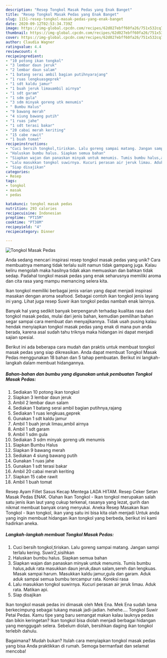 ```yaml
---
description: "Resep Tongkol Masak Pedas yang Enak Banget"
title: "Resep Tongkol Masak Pedas yang Enak Banget"
slug: 1151-resep-tongkol-masak-pedas-yang-enak-banget
date: 2020-09-12T02:53:34.739Z
image: https://img-global.cpcdn.com/recipes/62d027ebff60fa26/751x532cq70/tongkol-masak-pedas-foto-resep-utama.jpg
thumbnail: https://img-global.cpcdn.com/recipes/62d027ebff60fa26/751x532cq70/tongkol-masak-pedas-foto-resep-utama.jpg
cover: https://img-global.cpcdn.com/recipes/62d027ebff60fa26/751x532cq70/tongkol-masak-pedas-foto-resep-utama.jpg
author: Claudia Wagner
ratingvalue: 4.4
reviewcount: 4
recipeingredient:
- "10 potong ikan tongkol"
- "3 lembar daun jeruk"
- "2 lembar daun salam"
- "1 batang serai ambil bagian putihnyarajang"
- "1 ruas lengkuasgeprek"
- "1 sdt kaldu jamur"
- "1 buah jeruk limauambil airnya"
- "1 sdt garam"
- "1 sdm gula"
- "3 sdm minyak goreng utk menumis"
- " Bumbu Halus"
- "9 bawang merah"
- "4 siung bawang putih"
- "1 ruas jahe"
- "1 sdt terasi bakar"
- "20 cabai merah keriting"
- "15 cabe rawit"
- "1 buah tomat"
recipeinstructions:
- "Cuci bersih tongkol,tiriskan. Lalu goreng sampai matang. Jangan sampi terlalu kering. Suwir2,sisihkan"
- "Haluskan bumbu halus. Siapkan semua bahan"
- "Siapkan wajan dan panaskan minyak untuk menumis. Tumis bumbu halus,aduk rata masukkan daun jeruk,daun salam,sereh dan lengkuas. Masak sampai harum. Masukkan kaldu jamur,gula dan garam. Aduk aduk sampai semua bumbu tercampur rata. Koreksi rasa"
- "Lalu masukkan tongkol suwirnya. Kucuri perasan air jeruk limau. Aduk rata. Matikan api."
- "Siap disajikan"
categories:
- Resep
tags:
- tongkol
- masak
- pedas

katakunci: tongkol masak pedas 
nutrition: 293 calories
recipecuisine: Indonesian
preptime: "PT15M"
cooktime: "PT38M"
recipeyield: "4"
recipecategory: Dinner

---
```



![Tongkol Masak Pedas](https://img-global.cpcdn.com/recipes/62d027ebff60fa26/751x532cq70/tongkol-masak-pedas-foto-resep-utama.jpg)

Anda sedang mencari inspirasi resep tongkol masak pedas yang unik? Cara membuatnya memang tidak terlalu sulit namun tidak gampang juga. Kalau keliru mengolah maka hasilnya tidak akan memuaskan dan bahkan tidak sedap. Padahal tongkol masak pedas yang enak seharusnya memiliki aroma dan cita rasa yang mampu memancing selera kita.

Ikan tongkol memiliki berbagai jenis varian yang dapat menjadi inspirasi masakan dengan aroma seafood. Sebagai contoh ikan tongkol jenis layang ini yang. Lihat juga resep Suwir ikan tongkol pedas nambah enak lainnya.

Banyak hal yang sedikit banyak berpengaruh terhadap kualitas rasa dari tongkol masak pedas, mulai dari jenis bahan, kemudian pemilihan bahan segar sampai cara membuat dan menyajikannya. Tidak usah pusing kalau hendak menyiapkan tongkol masak pedas yang enak di mana pun anda berada, karena asal sudah tahu triknya maka hidangan ini dapat menjadi sajian spesial.


Berikut ini ada beberapa cara mudah dan praktis untuk membuat tongkol masak pedas yang siap dikreasikan. Anda dapat membuat Tongkol Masak Pedas menggunakan 18 bahan dan 5 tahap pembuatan. Berikut ini langkah-langkah dalam membuat hidangannya.

<!--inarticleads1-->

##### Bahan-bahan dan bumbu yang digunakan untuk pembuatan Tongkol Masak Pedas:

1. Sediakan 10 potong ikan tongkol
1. Siapkan 3 lembar daun jeruk
1. Ambil 2 lembar daun salam
1. Sediakan 1 batang serai ambil bagian putihnya,rajang
1. Sediakan 1 ruas lengkuas,geprek
1. Gunakan 1 sdt kaldu jamur
1. Ambil 1 buah jeruk limau,ambil airnya
1. Ambil 1 sdt garam
1. Ambil 1 sdm gula
1. Sediakan 3 sdm minyak goreng utk menumis
1. Siapkan  Bumbu Halus
1. Siapkan 9 bawang merah
1. Sediakan 4 siung bawang putih
1. Gunakan 1 ruas jahe
1. Gunakan 1 sdt terasi bakar
1. Ambil 20 cabai merah keriting
1. Siapkan 15 cabe rawit
1. Ambil 1 buah tomat


Resep Ayam Fillet Sasus Kecap Mentega LADA HITAM. Resep Ceker Setan Masak Pedas ENAK. Olahan Ikan Tongkol - Ikan tongkol merupakan salah satu jenis ikan laut yang cukup terkenal, rasanya yang lezat, gurih dan nikmat membuat banyak orang menyukai. Aneka Resep Masakan Ikan Tongkol - Ikan tongkol, ikan yang satu ini bisa kita olah menjadi Untuk anda yang ingin membuat hidangan ikan tongkol yang berbeda, berikut ini kami hadirkan aneka. 

<!--inarticleads2-->

##### Langkah-langkah membuat Tongkol Masak Pedas:

1. Cuci bersih tongkol,tiriskan. Lalu goreng sampai matang. Jangan sampi terlalu kering. Suwir2,sisihkan
1. Haluskan bumbu halus. Siapkan semua bahan
1. Siapkan wajan dan panaskan minyak untuk menumis. Tumis bumbu halus,aduk rata masukkan daun jeruk,daun salam,sereh dan lengkuas. Masak sampai harum. Masukkan kaldu jamur,gula dan garam. Aduk aduk sampai semua bumbu tercampur rata. Koreksi rasa
1. Lalu masukkan tongkol suwirnya. Kucuri perasan air jeruk limau. Aduk rata. Matikan api.
1. Siap disajikan


Ikan tongkol masak pedas ini dimasak oleh Mek Ena. Mek Ena sudah lama berkecimpung sebagai tukang masak jadi-jadian. hehehe.… Tongkol Suwir Petai Pedas. Kamu tipe yang baru semangat makan kalau lauknya pedas dan bikin keringetan? Ikan tongkol bisa diolah menjadi berbagai hidangan yang menggugah selera. Sebelum diolah, bersihkan daging ikan tongkol terlebih dahulu. 

Bagaimana? Mudah bukan? Itulah cara menyiapkan tongkol masak pedas yang bisa Anda praktikkan di rumah. Semoga bermanfaat dan selamat mencoba!
